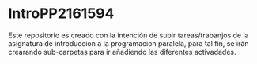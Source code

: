 # IntroPP2161594
Este repositorio es creado con la intención de subir tareas/trabanjos de la asignatura de introduccion a la programacion paralela, para tal fin, se irán crearando sub-carpetas para ir añadiendo las diferentes activadades.
